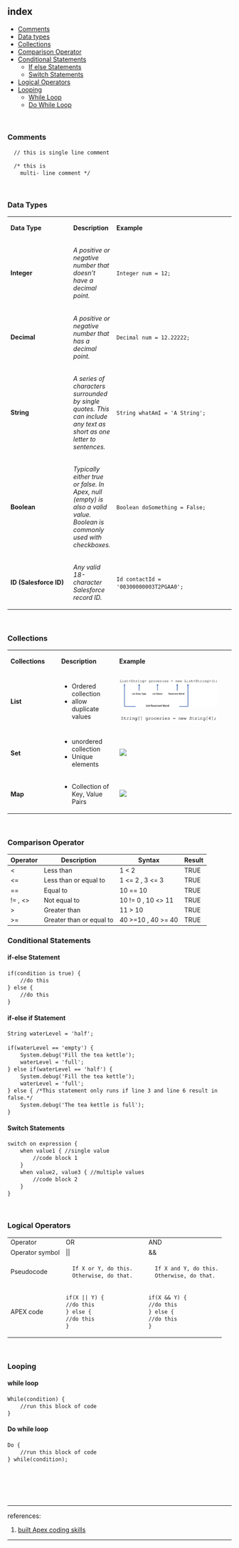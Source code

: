 ## index
- <a href="#comments">Comments</a>
- <a href="#data-types">Data types</a>
- <a href="#collections">Collections</a>
- <a href="#comparison-operator">Comparison Operator</a>
- <a href="#conditional-statements">Conditional Statements</a>
  - <a href="#if-else-statement">If else Statements</a>
  - <a href="#switch-statements">Switch Statements</a>
- <a href="#logical-operators">Logical Operators</a>
- <a href="#looping">Looping</a>
  - <a href="#while-loop">While Loop</a>
  - <a href="#do-while-loop">Do While Loop</a>

<!--
- <a href="#"></a> 
-->


<br/>

### Comments
```apex
  // this is single line comment
```

```apex
  /* this is 
    multi- line comment */
```

<br/>

### Data Types
<table>
 <tr>
<td width="155px">

<b>Data Type</b>
</td>
<td>

<b>Description</b>
</td>
<td width="310px">

<b>Example</b>
</td>
</tr>
 <tr>
<td>

**Integer**
</td>
<td>

_A positive or negative number that doesn’t have a decimal point._
</td>
<td>

``Integer num = 12;``
</td>
    </tr>
    <tr>
<td>
  
**Decimal**
</td>
<td>
  
_A positive or negative number that has a decimal point._
</td>
<td>
  
``Decimal num = 12.22222;``
</td>
    </tr>
    <tr>
<td>
  
**String**
</td>
<td>
  
_A series of characters surrounded by single quotes. This can include any text as short as one letter to sentences._
</td>
<td>
  
``String whatAmI = 'A String';``
</td>
    </tr>
    <tr>
<td>
  
**Boolean**
</td>
<td>
  
_Typically either true or false. In Apex, null (empty) is also a valid value. Boolean is commonly used with checkboxes._
</td>
<td>
  
``Boolean doSomething = False;``
</td>
    </tr>
    <tr>
<td>
  
**ID (Salesforce ID)**
</td>
<td>
  
_Any valid 18-character Salesforce record ID._
</td>
<td>
  
``Id contactId = '00300000003T2PGAA0';``
</td>
    </tr>
</table>


<br/>


### Collections
<table>
 <tr>
<td width="100px">

<b>Collections</b>
</td>
<td>

<b>Description</b>
</td>
<td >

<b>Example</b>
</td>
</tr>
<tr>
<td>

<b> List </b>
</td>
<td>

- Ordered collection
- allow duplicate values
</td>
<td>

<a href="#"><img src="../images/List.png" width="90%"></a>
  
<a href="#"><img src="../images/List2.png" width="90%"></a>
</td>
</tr>
</tr>
<tr>
<td>

<b> Set </b>
</td>
<td>

- unordered collection
- Unique elements
</td>
<td>

<a href="#"><img src="images/set.png"></a>
</td>
</tr>
</tr>
<tr>
<td>

<b> Map </b>
</td>
<td>

- Collection of Key, Value Pairs
</td>
<td>

<a href="#"><img src="images/map.png"></a>
</td>
</tr>
</table>


<br/>


### Comparison Operator

| Operator |	Description |	Syntax |	Result |
|----------|--------------|--------|---------|
| < |Less than |1 < 2 |TRUE|
| <= |Less than or equal to |1 <= 2 , 3 <= 3 |TRUE|
| == |Equal to |10 == 10 |TRUE|
| != , <> |Not equal to |10 != 0 , 10 <> 11 |TRUE|
| > | Greater than | 11 > 10 | TRUE|
| >= | Greater than or equal to | 40 >=10 , 40 >= 40 | TRUE|



### Conditional Statements

#### if-else Statement
```apex
if(condition is true) {
    //do this
} else {
    //do this
}
```


#### if-else if Statement
```apex
String waterLevel = 'half';
  
if(waterLevel == 'empty') {
    System.debug('Fill the tea kettle');
    waterLevel = 'full';
} else if(waterLevel == 'half') {
    System.debug('Fill the tea kettle');
    waterLevel = 'full';
} else { /*This statement only runs if line 3 and line 6 result in false.*/
    System.debug('The tea kettle is full');
}
```


#### Switch Statements
```apex
switch on expression {
    when value1 { //single value
        //code block 1
    }
    when value2, value3 { //multiple values
        //code block 2
    }
}
```


<br/>


### Logical Operators
<table>
<tr>
<td>Operator</td>
<td>OR</td>
<td>AND</td>
</tr>
<tr>
<td>Operator symbol</td>
<td> || </td>
<td>&amp;&amp;</td>
</tr>
<tr>
<td>
 Pseudocode	
</td>
<td>
  
```apex
  If X or Y, do this.
  Otherwise, do that.	
```
</td>
<td>
  
```apex
  If X and Y, do this.
  Otherwise, do that.
```
</td>
</tr>
<tr>
<td>
APEX code
</td>
<td>
  
```apex
if(X || Y) {
//do this
} else {
//do this
}
```
</td>
<td>
  
```apex
if(X && Y) {
//do this
} else {
//do this
}
```
</td>
</tr>
</table>


<br/>


### Looping

#### while loop
```apex
While(condition) {
    //run this block of code
}
```

#### Do while loop
```apex
Do {
    //run this block of code
} while(condition);
```








<br/>

<br/>

<br/>

<br/>

---

references: 
1. [built Apex coding skills](https://trailhead.salesforce.com/en/content/learn/trails/build-apex-coding-skills)


---
